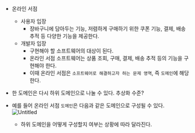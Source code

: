 - 온라인 서점
    - 사용자 입장
        - 장바구니에 담아두는 기능, 저렴하게 구매하기 위한 쿠폰 기능, 결제, 배송 추적 등 다양한 기능을 제공한다.
    - 개발자 입장
        - 구현해야 할 소프트웨어의 대상이 된다.
        - 온라인 서점 소프트웨어는 상품 조회, 구매, 결제, 배송 추적 등의 기능을 구현해야 한다.
        - 이때 온라인 서점은 `소프트웨어로 해결하고자 하는 문제 영역`, 즉 `도메인`에 해당한다.

- 한 도메인은 다시 하위 도메인으로 나눌 수 있다. 추상화 수준?
- 예를 들어 온라인 서점 `도메인`은 다음과 같은 도메인으로 구성될 수 있다.
  ![Untitled](https://file.notion.so/f/f/f53051bf-3631-46a1-93ee-1ed9cc900210/26cd5106-e8e4-46b0-9330-d0def8be06df/Untitled.png?id=c2f8e264-04ca-417b-8def-47de8ae9e00f&table=block&spaceId=f53051bf-3631-46a1-93ee-1ed9cc900210&expirationTimestamp=1707062400000&signature=WJDKL44CdAUJBmSwvrMccvwIQGeU_kM3lDmXUmSjMuE&downloadName=Untitled.png)
    - 하위 도메인을 어떻게 구성할지 여부는 상황에 따라 달라진다.